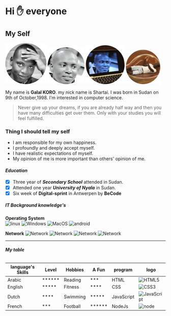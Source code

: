 # Hi ✋ everyone

## My Self

![alt](../images/galal3.png) ![alt](../images/galal.png)
![alt](../images/galal2.png) ![alt](../images/galal4.png)

My name is **Galal KORO**. my nick name is Shartai. I was born in Sudan on 9th
of October,1998. I’m interested in computer science.

> Never give up your dreams, if you are already half way and then you have many
> difficulties get over them. Only with your studies you will feel fulfilled.

### Thing I should tell my self

- I am responsible for my own happiness.
- I profoundly and deeply accept myself.
- I have realistic expectations of myself.
- My opinion of me is more important than others' opinion of me.

#### _Education_

- [x] Three year of **_Secondary School_** attended in Sudan.
- [x] Attended one year **_University of Nyala_** in Sudan.
- [x] Six week of **Digital-sprint** in Antwerpen by **BeCode**

##### **IT Background knowledge's**

**Operating System**  
 ![linux](https://img.shields.io/badge/Linux-FCC624?style=for-the-badge&logo=linux&logoColor=black)
![Windows](https://img.shields.io/badge/windows-white?style=for-the-badge&logo=windows&logoColor=blue)
![MacOS](https://img.shields.io/badge/apple-fff?style=for-the-badge&logo=apple&logoColor=black)
![android](https://img.shields.io/badge/android-white?style=for-the-badge&logo=android&logoColor=green)

**Network**
![Network](https://img.shields.io/badge/LocalAreaNetwork-ffff00?style=flat-circle&logo=LAN&logoColor=#ffff00)
![Network](https://img.shields.io/badge/PersonalAreaNetwork-ff0000?style=flat-circle&logo=LAN&logoColor=#ffff00)
![Network](https://img.shields.io/badge/MetropolitanAreaNetwork-ffff000ff?style=flat-circle&logo=LAN&logoColor=#ffff00)
![Network](https://img.shields.io/badge/WideAreaNetwork-ffff00?style=flat-circle&logo=LAN&logoColor=#ffff00)

---

###### **_My table_**

| language's Skills | Level        | Hobbies  | A Fun        | program    | logo                                                                                                                                              |
| ----------------- | ------------ | -------- | ------------ | ---------- | ------------------------------------------------------------------------------------------------------------------------------------------------- |
| Arabic            | \*\*\*\*\*\* | Reading  | \*\*\*       | HTML       | ![HTML5](https://img.shields.io/badge/-HTML5-%23E44D27?style=flat-square&logo=html5&logoColor=ffffff)                                             |
| English           | \*\*\*\*\*   | Fitness  | \*\*\*\*     | CSS        | ![CSS3](https://img.shields.io/badge/-CSS-%231572B6?style=flat-square&logo=css3)                                                                  |
| Dutch             | \*\*\*\*     | Swimming | \*\*\*\*\*   | JavaScript | ![JavaScript](https://img.shields.io/badge/-JS-%23F7DF1C?style=flat-square&logo=javascript&logoColor=000000&labelColor=%23F7DF1C&color=%23FFCE5A) |
| French            | \*\*\*       | Football | \*\*\*\*\*\* | NodeJs     | ![node](https://img.shields.io/badge/-node-js%23CC6699?style=flat-square&logo=node-js&logoColor=ffffff)                                           |
